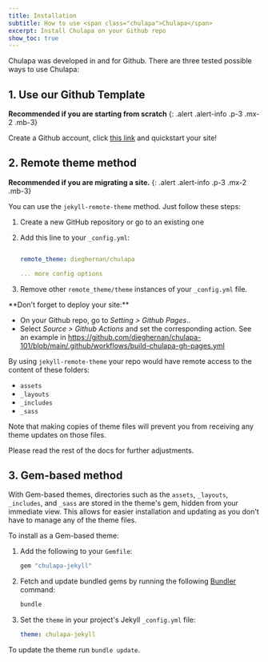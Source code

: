 ```yaml
---
title: Installation
subtitle: How to use <span class="chulapa">Chulapa</span>
excerpt: Install Chulapa on your Github repo
show_toc: true
---
```


<span class="chulapa">Chulapa</span> was developed in and for Github.
There are three tested possible ways to use <span class="chulapa">Chulapa</span>:

## 1. Use our Github Template

**Recommended if you are starting from scratch**
{: .alert .alert-info .p-3 .mx-2 .mb-3}

Create a Github account, click [this link](https://github.com/dieghernan/chulapa-101/generate) and quickstart your site!

## 2. Remote theme method

**Recommended if you are migrating a site.**
{: .alert .alert-info .p-3 .mx-2 .mb-3}

You can use the `jekyll-remote-theme` method.
Just follow these steps:

1.   Create a new GitHub repository or go to an existing one
2.  Add this line to your `_config.yml`:

    ``` yaml

    remote_theme: dieghernan/chulapa

    ... more config options
    ```
3. Remove other `remote_theme/theme` instances of your `_config.yml` file.

<div class="alert alert-warning p-3 mx-2" markdown="1">
**Don't forget to deploy your site:**

-   On your Github repo, go to *Setting \> Github Pages*..
-   Select *Source \> Github Actions* and set the corresponding action. See an example in <https://github.com/dieghernan/chulapa-101/blob/main/.github/workflows/build-chulapa-gh-pages.yml>

</div>

By using `jekyll-remote-theme` your repo would have remote access to the content of these folders:

-   `assets`
-   `_layouts`
-   `_includes`
-   `_sass`

Note that making copies of theme files will prevent you from receiving any theme updates on those files.

Please read the rest of the docs for further adjustments.

## 3. Gem-based method <i class="fa-solid fa-gem fa-xs"></i>

With Gem-based themes, directories such as the `assets`, `_layouts`, `_includes`, and `_sass` are stored in the theme's gem, hidden from your immediate view.
This allows for easier installation and updating as you don't have to manage any of the theme files.

To install as a Gem-based theme:

1.  Add the following to your `Gemfile`:

    ``` ruby
    gem "chulapa-jekyll"
    ```

2.  Fetch and update bundled gems by running the following [Bundler](https://bundler.io/) command:

    ``` bash
    bundle
    ```

3.  Set the `theme` in your project's Jekyll `_config.yml` file:

    ``` yaml
    theme: chulapa-jekyll
    ```

To update the theme run `bundle update`.
